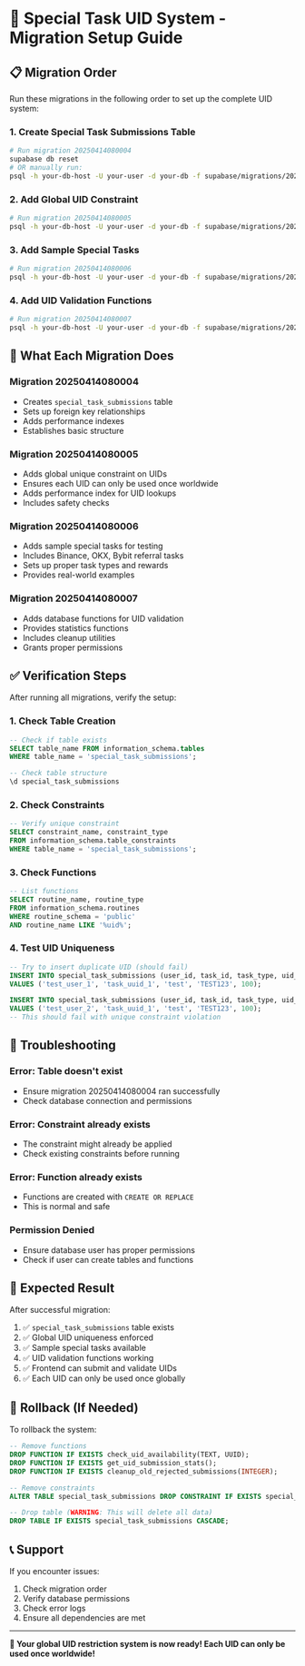 # 🚀 Special Task UID System - Migration Setup Guide

## 📋 Migration Order

Run these migrations in the following order to set up the complete UID system:

### 1. **Create Special Task Submissions Table**
```bash
# Run migration 20250414080004
supabase db reset
# OR manually run:
psql -h your-db-host -U your-user -d your-db -f supabase/migrations/20250414080004_add_special_task_submissions.sql
```

### 2. **Add Global UID Constraint**
```bash
# Run migration 20250414080005
psql -h your-db-host -U your-user -d your-db -f supabase/migrations/20250414080005_add_global_uid_constraint.sql
```

### 3. **Add Sample Special Tasks**
```bash
# Run migration 20250414080006
psql -h your-db-host -U your-user -d your-db -f supabase/migrations/20250414080006_add_sample_special_tasks.sql
```

### 4. **Add UID Validation Functions**
```bash
# Run migration 20250414080007
psql -h your-db-host -U your-user -d your-db -f supabase/migrations/20250414080007_add_uid_validation_functions.sql
```

## 🔧 What Each Migration Does

### **Migration 20250414080004**
- Creates `special_task_submissions` table
- Sets up foreign key relationships
- Adds performance indexes
- Establishes basic structure

### **Migration 20250414080005**
- Adds global unique constraint on UIDs
- Ensures each UID can only be used once worldwide
- Adds performance index for UID lookups
- Includes safety checks

### **Migration 20250414080006**
- Adds sample special tasks for testing
- Includes Binance, OKX, Bybit referral tasks
- Sets up proper task types and rewards
- Provides real-world examples

### **Migration 20250414080007**
- Adds database functions for UID validation
- Provides statistics functions
- Includes cleanup utilities
- Grants proper permissions

## ✅ Verification Steps

After running all migrations, verify the setup:

### **1. Check Table Creation**
```sql
-- Check if table exists
SELECT table_name FROM information_schema.tables 
WHERE table_name = 'special_task_submissions';

-- Check table structure
\d special_task_submissions
```

### **2. Check Constraints**
```sql
-- Verify unique constraint
SELECT constraint_name, constraint_type 
FROM information_schema.table_constraints 
WHERE table_name = 'special_task_submissions';
```

### **3. Check Functions**
```sql
-- List functions
SELECT routine_name, routine_type 
FROM information_schema.routines 
WHERE routine_schema = 'public' 
AND routine_name LIKE '%uid%';
```

### **4. Test UID Uniqueness**
```sql
-- Try to insert duplicate UID (should fail)
INSERT INTO special_task_submissions (user_id, task_id, task_type, uid_submitted, reward_amount)
VALUES ('test_user_1', 'task_uuid_1', 'test', 'TEST123', 100);

INSERT INTO special_task_submissions (user_id, task_id, task_type, uid_submitted, reward_amount)
VALUES ('test_user_2', 'task_uuid_1', 'test', 'TEST123', 100);
-- This should fail with unique constraint violation
```

## 🚨 Troubleshooting

### **Error: Table doesn't exist**
- Ensure migration 20250414080004 ran successfully
- Check database connection and permissions

### **Error: Constraint already exists**
- The constraint might already be applied
- Check existing constraints before running

### **Error: Function already exists**
- Functions are created with `CREATE OR REPLACE`
- This is normal and safe

### **Permission Denied**
- Ensure database user has proper permissions
- Check if user can create tables and functions

## 🎯 Expected Result

After successful migration:

1. ✅ `special_task_submissions` table exists
2. ✅ Global UID uniqueness enforced
3. ✅ Sample special tasks available
4. ✅ UID validation functions working
5. ✅ Frontend can submit and validate UIDs
6. ✅ Each UID can only be used once globally

## 🔄 Rollback (If Needed)

To rollback the system:

```sql
-- Remove functions
DROP FUNCTION IF EXISTS check_uid_availability(TEXT, UUID);
DROP FUNCTION IF EXISTS get_uid_submission_stats();
DROP FUNCTION IF EXISTS cleanup_old_rejected_submissions(INTEGER);

-- Remove constraints
ALTER TABLE special_task_submissions DROP CONSTRAINT IF EXISTS special_task_submissions_uid_global_unique;

-- Drop table (WARNING: This will delete all data)
DROP TABLE IF EXISTS special_task_submissions CASCADE;
```

## 📞 Support

If you encounter issues:
1. Check migration order
2. Verify database permissions
3. Check error logs
4. Ensure all dependencies are met

---

**🎉 Your global UID restriction system is now ready! Each UID can only be used once worldwide!** 